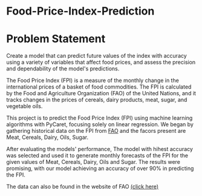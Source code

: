 # Food-Price-Index-Prediction

# Problem Statement

Create a model that can predict future values of the index with accuracy using a variety of variables that affect food prices, and assess the precision and dependability of the model's predictions.

The Food Price Index (FPI) is a measure of the monthly change in the international prices of a basket of food commodities. The FPI is calculated by the Food and Agriculture Organization (FAO) of the United Nations, and it tracks changes in the prices of cereals, dairy products, meat, sugar, and vegetable oils.

This project is to predict the Food Price Index (FPI) using machine learning algorithms with PyCaret, focusing solely on linear regression. We began by gathering historical data on the FPI from [FAO](https://www.fao.org/worldfoodsituation/foodpricesindex/en/) and the facors present are Meat, Cereals, Dairy, Oils, Sugar.

After evaluating the models' performance, The model with hihest accuracy was selected and used it to generate monthly forecasts of the FPI for the given values of Meat, Cereals, Dairy, Oils and Sugar. The results were promising, with our model achieving an accuracy of over 90% in predicting the FPI.

The data can also be found in the website of FAO [(click here)](https://www.fao.org/worldfoodsituation/foodpricesindex/en/)
